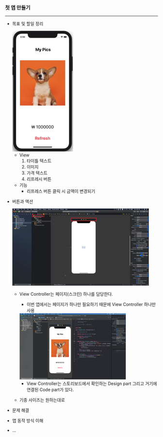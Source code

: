 ### 첫 앱 만들기

---

- 목표 및 할일 정리

  <img src = "/img/first_app.png" width="200">

  - View
    1. 타이틀 텍스트
    2. 이미지
    3. 가격 텍스트
    4. 리프레시 버튼
  - 기능
    - 리프레스 버튼 클릭 시 금액이 변경되기

- 버튼과 액션

  <img src = "/img/viewController.png" width="450">

  - View Controller는 페이지(스크린) 하나를 담당한다.

    - 이번 앱에서는 페이지가 하나만 필요하기 때문에 View Controller 하나만 사용

    <img src = "/img/viewControllerPart.png" width="350">

    - View Controller는 스토리보드에서 확인하는 Design part 그리고 거기에 연결된 Code part가 있다.

  - 기종 사이즈는 원하는대로

  

- 문제 해결
- 앱 동작 방식 이해
- ...

